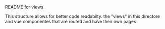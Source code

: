 README for views.

This structure allows for better code readabilty. the "views" in this directore and vue componentes that are routed and have their own pages


